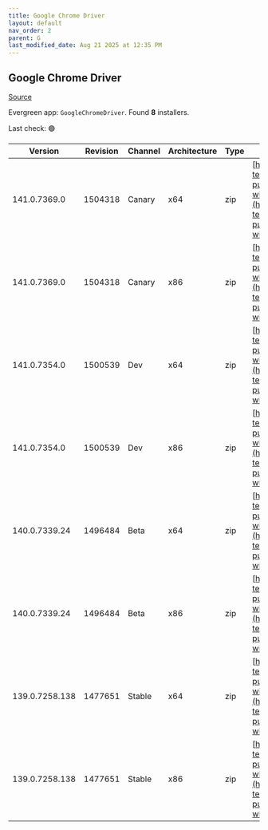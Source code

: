 ```yaml
---
title: Google Chrome Driver
layout: default
nav_order: 2
parent: G
last_modified_date: Aug 21 2025 at 12:35 PM
---
```


## Google Chrome Driver

[Source](https://googlechromelabs.github.io/chrome-for-testing/)

Evergreen app: `GoogleChromeDriver`. Found **8** installers.

Last check: 🟢

| Version        | Revision | Channel | Architecture | Type | URI                                                                                                                                                                                                          |
| -------------- | -------- | ------- | ------------ | ---- | ------------------------------------------------------------------------------------------------------------------------------------------------------------------------------------------------------------ |
| 141.0.7369.0   | 1504318  | Canary  | x64          | zip  | [https://storage.googleapis.com/chrome-for-testing-public/141.0.7369.0/win64/chromedriver-win64.zip](https://storage.googleapis.com/chrome-for-testing-public/141.0.7369.0/win64/chromedriver-win64.zip)     |
| 141.0.7369.0   | 1504318  | Canary  | x86          | zip  | [https://storage.googleapis.com/chrome-for-testing-public/141.0.7369.0/win32/chromedriver-win32.zip](https://storage.googleapis.com/chrome-for-testing-public/141.0.7369.0/win32/chromedriver-win32.zip)     |
| 141.0.7354.0   | 1500539  | Dev     | x64          | zip  | [https://storage.googleapis.com/chrome-for-testing-public/141.0.7354.0/win64/chromedriver-win64.zip](https://storage.googleapis.com/chrome-for-testing-public/141.0.7354.0/win64/chromedriver-win64.zip)     |
| 141.0.7354.0   | 1500539  | Dev     | x86          | zip  | [https://storage.googleapis.com/chrome-for-testing-public/141.0.7354.0/win32/chromedriver-win32.zip](https://storage.googleapis.com/chrome-for-testing-public/141.0.7354.0/win32/chromedriver-win32.zip)     |
| 140.0.7339.24  | 1496484  | Beta    | x64          | zip  | [https://storage.googleapis.com/chrome-for-testing-public/140.0.7339.24/win64/chromedriver-win64.zip](https://storage.googleapis.com/chrome-for-testing-public/140.0.7339.24/win64/chromedriver-win64.zip)   |
| 140.0.7339.24  | 1496484  | Beta    | x86          | zip  | [https://storage.googleapis.com/chrome-for-testing-public/140.0.7339.24/win32/chromedriver-win32.zip](https://storage.googleapis.com/chrome-for-testing-public/140.0.7339.24/win32/chromedriver-win32.zip)   |
| 139.0.7258.138 | 1477651  | Stable  | x64          | zip  | [https://storage.googleapis.com/chrome-for-testing-public/139.0.7258.138/win64/chromedriver-win64.zip](https://storage.googleapis.com/chrome-for-testing-public/139.0.7258.138/win64/chromedriver-win64.zip) |
| 139.0.7258.138 | 1477651  | Stable  | x86          | zip  | [https://storage.googleapis.com/chrome-for-testing-public/139.0.7258.138/win32/chromedriver-win32.zip](https://storage.googleapis.com/chrome-for-testing-public/139.0.7258.138/win32/chromedriver-win32.zip) |
